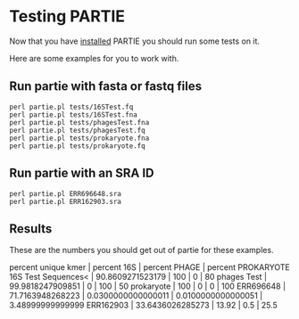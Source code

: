 # Testing PARTIE

Now that you have [installed](INSTALLATION.md) PARTIE you should run some tests on it.


Here are some examples for you to work with.

## Run partie with fasta or fastq files

```
perl partie.pl tests/16STest.fq 
perl partie.pl tests/16STest.fna 
perl partie.pl tests/phagesTest.fna 
perl partie.pl tests/phagesTest.fq  
perl partie.pl tests/prokaryote.fna 
perl partie.pl tests/prokaryote.fq
```

## Run partie with an SRA ID


```
perl partie.pl ERR696648.sra
perl partie.pl ERR162903.sra
```

## Results

These are the numbers you should get out of partie for these examples.

percent unique kmer | percent 16S | percent PHAGE | percent PROKARYOTE
16S Test Sequences< | 90.8609271523179 | 100 | 0 | 80
phages Test | 99.9818247909851 | 0 | 100 | 50
prokaryote | 100 | 0 | 0 | 100
ERR696648 | 71.7163948268223 | 0.0300000000000011 | 0.0100000000000051 | 3.48999999999999
ERR162903 | 33.6436026285273 | 13.92 | 0.5 | 25.5

